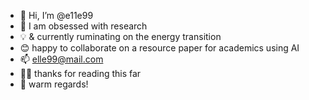 - 👋 Hi, I’m @e11e99
- 👀 I am obsessed with research
- 💡 & currently ruminating on the energy transition
- 😊 happy to collaborate on a resource paper for academics using AI
- 📫 elle99@mail.com
- 🙏🏾 thanks for reading this far
- 🌸 warm regards!

<!---
e11e99/e11e99 is a ✨ special ✨ repository because its `README.md` (this file) appears on your GitHub profile.
You can click the Preview link to take a look at your changes.
--->
